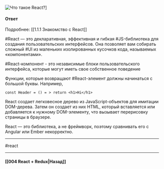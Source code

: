 ![Что такое React?](https://youtu.be/7TvS0iKR3_c?t=638)]

#### Ответ

Подробнее: [[1.1.1 Знакомство с React]]

#React — это декларативная, эффективная и гибкая #JS-библиотека для создания пользовательских интерфейсов. Она позволяет вам собирать сложный #UI из маленьких изолированных кусочков кода, называемых «компонентами».

#React-компонент - это независимые блоки пользовательского интерфейса, которые могут иметь свое собственное поведение

Функции, которые возвращают #React-элемент должны начинаться с большой буквы.
Например, 

~~~
const Header = () = > return <h1>Hi</h1>
~~~

React создает легковесное дерево из JavaScript-объектов для имитации DOM-дерева. Затем он создает из них HTML, который вставляется или добавляется к нужному DOM-элементу, что вызывает перерисовку страницы в браузере.  

React — это библиотека, а не фреймворк, поэтому сравнивать его с Angular или Ember некорректно.  

____
#react

____

#### [[004 React + Redux|Назад]]